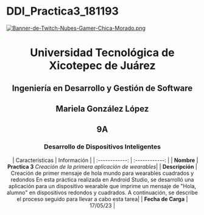 # DDI_Practica3_181193

[![Banner-de-Twitch-Nubes-Gamer-Chica-Morado.png](https://i.postimg.cc/15q3LFXF/Banner-de-Twitch-Nubes-Gamer-Chica-Morado.png)](https://postimg.cc/MvzwBvyZ)

<div align="center">
  
# Universidad Tecnológica de Xicotepec de Juárez


## Ingeniería en Desarrollo y Gestión de Software
## Mariela González López
## 9A
### Desarrollo de Dispositivos Inteligentes

&nbsp;
&nbsp;
|  Características |  Información |
| :------------: | :------------: |
| **Nombre**  |  **Practica 3** *Creación de la primera aplicación de wearables*|
| **Descripción**  | Creación de primer mensaje de hola mundo para wearables cuadrados y redondos En esta práctica realizada en Android Studio, se desarrolló una aplicación para un dispositivo wearable que imprime un mensaje de "Hola, alumno" en dispositivos redondos y cuadrados. A continuación, se describe el proceso seguido para llevar a cabo esta tarea|
|  **Fecha de Carga** | 17/05/23  |
